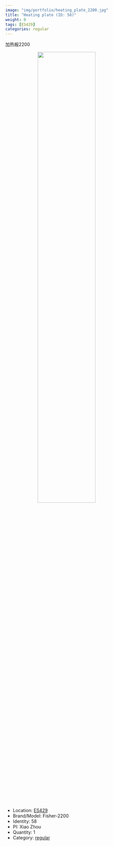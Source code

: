 ```yaml
---
image: "img/portfolio/heating_plate_2200.jpg"
title: "Heating plate (ID: 58)"
weight: 0
tags: [ES429]
categories: regular
---
```


加热板2200

<!--more-->

<img src="../../img/portfolio/heating_plate_2200.jpg" width="60%" style="display: block; margin: auto;">

- Location: [ES429](../../tags/es429)
- Brand/Model: Fisher-2200
- Identity: 58
- PI: Xiao Zhou
- Quantity: 1
- Category: [regular](../../categories/regular)






